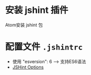 # 安装 jshint 插件
Atom安装 jshint 包
# 配置文件 `.jshintrc`
* 使用 "esversion": 6  --> 支持ES6语法
* [JSHint Options](http://jshint.com/docs/options/)
